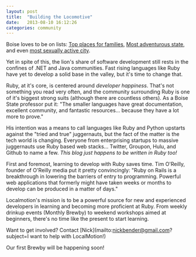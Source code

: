 ```yaml
---
layout: post
title:  "Building the Locomotive"
date:   2013-08-10 16:12:26
categories: community
---
```


Boise loves to be on lists: [Top places for families](http://www.forbes.com/sites/tomvanriper/2012/04/04/the-best-cities-for-raising-a-family/), [Most adventurous state](http://www.adventure-journal.com/2013/04/poll-whats-the-best-adventure-state/), and even [most sexually active city](http://www.youtube.com/watch?v=He20hfDgLMk).

Yet in spite of this, the lion's share of software development still rests in the confines of .NET and Java communities.  Fast rising languages like Ruby have yet to develop a solid base in the valley, but it's time to change that.

Ruby, at it's core, is centered around _developer happiness_.  That's not something you read very often, and the community surrounding Ruby is one of it's biggest strong suits (although there are countless others).  As a Boise State professor put it: "The smaller languages have great documentation, excellent community, and fantastic resources... because they have a lot more to prove."  

His intention was a means to call languages like Ruby and Python upstarts against the "tried and true" juggernauts, but the fact of the matter is the tech world is changing. Everyone from enterprising startups to massive juggernauts use Ruby based web stacks... Twitter, Groupon, Hulu, and Github to name a few.  _This blog just happens to be written in Ruby too!_

First and foremost, learning to develop with Ruby saves time.  Tim O'Reilly, founder of O'Reilly media put it pretty convincingly: "Ruby on Rails is a breakthrough in lowering the barriers of entry to programming.  Powerful web applications that formerly might have taken weeks or months to develop can be produced in a matter of days."

Localmotion's mission is to be a powerful source for new and experienced developers in learning and becoming more proficient at Ruby.  From weekly drinkup events (Monthly Brewby) to weekend workshops aimed at beginners, there's no time like the present to start learning.

Want to get involved? Contact [Nick](mailto:nickbender@gmail.com?subject=I want to help with LocalMotion!)

Our first Brewby will be happening soon!